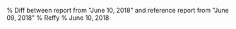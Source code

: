 % Diff between report from "June 10, 2018" and reference report from "June 09, 2018"
% Reffy
% June 10, 2018

